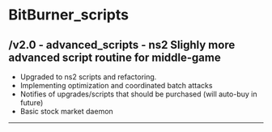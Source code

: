 # BitBurner_scripts
/v2.0 - advanced_scripts - ns2
 Slighly more advanced script routine for middle-game
--------------------------------------------------------------------------------------------------------------------------------------------------------------------------------------------------------------------------------------- 
- Upgraded to ns2 scripts and refactoring.
- Implementing optimization and coordinated batch attacks
- Notifies of upgrades/scripts that should be purchased (will auto-buy in future)
- Basic stock market daemon
---------------------------------------------------------------------------------------------------------------------------------------------------------------------------------------------------------------------------------------

